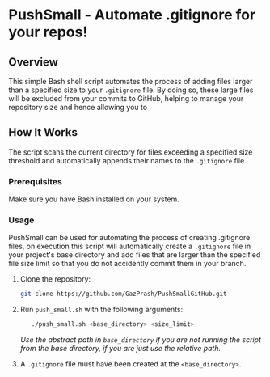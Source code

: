 # PushSmall - Automate .gitignore for your repos!

## Overview

This simple Bash shell script automates the process of adding files larger than a specified size to your `.gitignore` file. By doing so, these large files will be excluded from your commits to GitHub, helping to manage your repository size and hence allowing you to 

## How It Works

The script scans the current directory for files exceeding a specified size threshold and automatically appends their names to the `.gitignore` file.

### Prerequisites

Make sure you have Bash installed on your system.

### Usage
PushSmall can be used for automating the process of creating .gitignore files, on execution this script will automatically create a `.gitignore` file in your project's base directory and add files that are larger than the specified file size limit so that you do not accidently commit them in your branch.

1. Clone the repository:

   ```bash
   git clone https://github.com/GazPrash/PushSmallGitHub.git
   ```
2. Run `push_small.sh` with the following arguments:
   ```bash
      ./push_small.sh <base_directory> <size_limit>
   ```
   *Use the abstract path in `base_directory` if you are not running the script from the base directory, if you are just use the relative path.*

3. A `.gitignore` file must have been created at the `<base_directory>`.